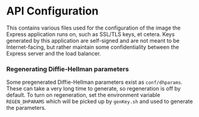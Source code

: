 # API Configuration

This contains various files used for the configuration of the image the
Express application runs on, such as SSL/TLS keys, et cetera. Keys
generated by this application are self-signed and are not meant to be
Internet-facing, but rather maintain some confidentiality between the
Express server and the load balancer.

### Regenerating Diffie-Hellman parameters

Some pregenerated Diffie-Hellman parameters exist as `conf/dhparams`. These
can take a very long time to generate, so regeneration is off by default. To
turn on regeneration, set the environment variable `REGEN_DHPARAMS` which will
be picked up by `genKey.sh` and used to generate the parameters.
